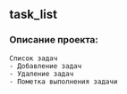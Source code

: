 <h2 alingn='center'>task_list</h2>

### Описание проекта:
    Список задач
    - Добавление задач
    - Удаление задач
    - Пометка выполнения задачи